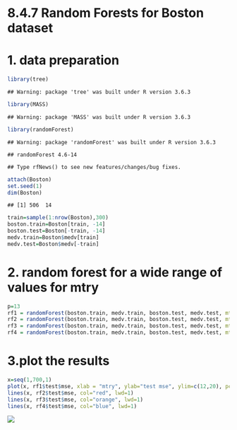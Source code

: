 8.4.7 Random Forests for Boston dataset
================

# 1. data preparation

``` r
library(tree)
```

    ## Warning: package 'tree' was built under R version 3.6.3

``` r
library(MASS)
```

    ## Warning: package 'MASS' was built under R version 3.6.3

``` r
library(randomForest)
```

    ## Warning: package 'randomForest' was built under R version 3.6.3

    ## randomForest 4.6-14

    ## Type rfNews() to see new features/changes/bug fixes.

``` r
attach(Boston)
set.seed(1)
dim(Boston)
```

    ## [1] 506  14

``` r
train=sample(1:nrow(Boston),300)
boston.train=Boston[train, -14]
boston.test=Boston[-train, -14]
medv.train=Boston$medv[train]
medv.test=Boston$medv[-train]
```

# 2. random forest for a wide range of values for mtry

``` r
p=13
rf1 = randomForest(boston.train, medv.train, boston.test, medv.test, mtry = p, ntree = 700)
rf2 = randomForest(boston.train, medv.train, boston.test, medv.test, mtry = p/2, ntree = 700)
rf3 = randomForest(boston.train, medv.train, boston.test, medv.test, mtry = p/3, ntree = 700)
rf4 = randomForest(boston.train, medv.train, boston.test, medv.test, mtry = p/4, ntree = 700)
```

# 3.plot the results

``` r
x=seq(1,700,1)
plot(x, rf1$test$mse, xlab = "mtry", ylab="test mse", ylim=c(12,20), pch=19, lwd=1, type="l")
lines(x, rf2$test$mse, col="red", lwd=1)
lines(x, rf3$test$mse, col="orange", lwd=1)
lines(x, rf4$test$mse, col="blue", lwd=1)
```

![](8.4.7-Random-Forests-for-Boston-dataset_files/figure-gfm/unnamed-chunk-3-1.png)<!-- -->
